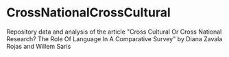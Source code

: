# CrossNationalCrossCultural
Repository data and analysis of the article "Cross Cultural Or Cross National Research?  The Role Of Language In A Comparative Survey" by Diana Zavala Rojas and Willem Saris
